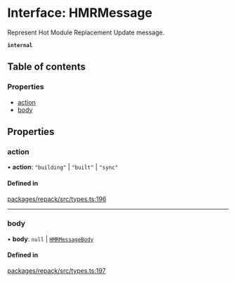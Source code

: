 # Interface: HMRMessage

Represent Hot Module Replacement Update message.

**`internal`**

## Table of contents

### Properties

- [action](HMRMessage.md#action)
- [body](HMRMessage.md#body)

## Properties

### action

• **action**: ``"building"`` \| ``"built"`` \| ``"sync"``

#### Defined in

[packages/repack/src/types.ts:196](https://github.com/callstack/repack/blob/9e6a11a/packages/repack/src/types.ts#L196)

___

### body

• **body**: ``null`` \| [`HMRMessageBody`](HMRMessageBody.md)

#### Defined in

[packages/repack/src/types.ts:197](https://github.com/callstack/repack/blob/9e6a11a/packages/repack/src/types.ts#L197)
